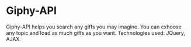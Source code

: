 # Giphy-API
Giphy-API helps you search any giffs you may imagine. You can cxhoose any topic and load as much giffs as you want.
Technologies used: JQuery, AJAX.
